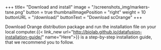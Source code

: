 +++
title= "Download and install"
image =  "/screenshots_img/markers-tsne.png"
button =  true
thumbnailImagePosition = "right"
weight = 10
buttonURL = "/download/"
buttonText = "Download scOrange"
+++


Download Orange distribution package and run the
installation file on your local computer.{{< link_new url="http://biolab.github.io/datafusion-installation-guide/" name="Here">}} is a step-by-step installation guide, that we recommend you to follow.